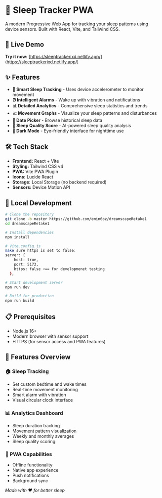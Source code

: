 # 🌙 Sleep Tracker PWA

A modern Progressive Web App for tracking your sleep patterns using device sensors. Built with React, Vite, and Tailwind CSS.

## 🚀 Live Demo

**Try it now:** [https://sleeptrackerixd.netlify.app/](https://sleeptrackerixd.netlify.app/)

## ✨ Features

- **🔄 Smart Sleep Tracking** - Uses device accelerometer to monitor movement
- **⏰ Intelligent Alarms** - Wake up with vibration and notifications
- **📊 Detailed Analytics** - Comprehensive sleep statistics and trends
- **📈 Movement Graphs** - Visualize your sleep patterns and disturbances
- **📅 Date Picker** - Browse historical sleep data
- **🎯 Sleep Quality Score** - AI-powered sleep quality analysis
- **🌙 Dark Mode** - Eye-friendly interface for nighttime use

## 🛠️ Tech Stack

- **Frontend:** React + Vite
- **Styling:** Tailwind CSS v4
- **PWA:** Vite PWA Plugin
- **Icons:** Lucide React
- **Storage:** Local Storage (no backend required)
- **Sensors:** Device Motion API


## 🔧 Local Development

```bash
# Clone the repository
git clone -b master https://github.com/emin6oz/dreamscapeRetake1
cd dreamscapeRetake1

# Install dependencies
npm install

# Vite.config.js
make sure https is set to false:
server: {
    host: true,
    port: 5173,
    https: false <== for developmenet testing
  },

# Start development server
npm run dev

# Build for production
npm run build
```

## 📋 Prerequisites

- Node.js 16+
- Modern browser with sensor support
- HTTPS (for sensor access and PWA features)

## 🎯 Features Overview

### 🏠 Sleep Tracking
- Set custom bedtime and wake times
- Real-time movement monitoring
- Smart alarm with vibration
- Visual circular clock interface

### 📊 Analytics Dashboard
- Sleep duration tracking
- Movement pattern visualization
- Weekly and monthly averages
- Sleep quality scoring

### 📱 PWA Capabilities
- Offline functionality
- Native app experience
- Push notifications
- Background sync





*Made with ❤️ for better sleep*
